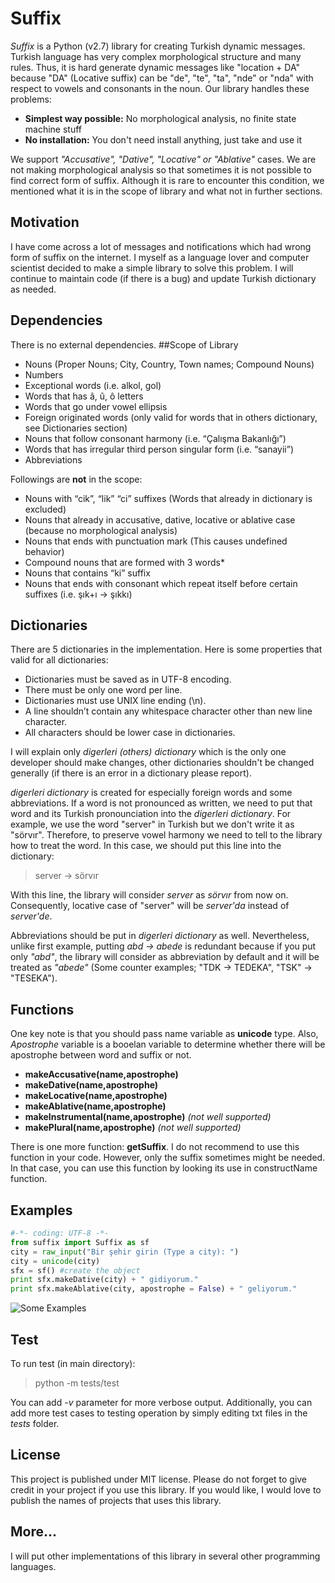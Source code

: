 # Suffix
*Suffix* is a Python (v2.7) library for creating Turkish dynamic messages. Turkish language has very complex morphological structure and many rules. Thus, it is hard generate dynamic messages like "location + DA" because "DA" (Locative suffix) can be "de", "te", "ta", "nde" or "nda"  with respect to vowels and consonants in the noun. Our library handles these problems:

 - **Simplest way possible:** No morphological analysis, no finite state machine stuff
 - **No installation:** You don't need install anything, just take and use it

We support *"Accusative", "Dative", "Locative" or "Ablative"* cases. We are not making morphological analysis so that sometimes it is not possible to find correct form of suffix. Although it is rare to encounter this condition, we mentioned what it is in the scope of library and what not in further sections.  

## Motivation
I have come across a lot of messages and notifications which had wrong form of suffix on the internet. I myself as a language lover and computer scientist decided to make a simple library to solve this problem. I will continue to maintain code (if there is a bug) and update Turkish dictionary as needed. 
## Dependencies
There is no external dependencies.
##Scope of Library
 - Nouns (Proper Nouns; City, Country, Town names; Compound Nouns)
 - Numbers
 - Exceptional words (i.e. alkol, gol)
 - Words that has â, û, ô letters
 - Words that go under vowel ellipsis
 - Foreign originated words (only valid for words that in others dictionary, see Dictionaries section)
 - Nouns that follow consonant harmony (i.e. “Çalışma Bakanlığı”)
 - Words that has irregular third person singular form (i.e. “sanayii”)
 - Abbreviations
 
 Followings are **not** in the scope:
 
 - Nouns with “cik”, “lik” “ci” suffixes (Words that already in dictionary is
excluded)
 - Nouns that already in accusative, dative, locative or ablative case (because no morphological analysis)
 - Nouns that ends with punctuation mark (This causes undefined behavior)
 - Compound nouns that are formed with 3 words*
 - Nouns that contains “ki” suffix
 - Nouns that ends with consonant which repeat itself before certain
   suffixes (i.e. şık+ı -> şıkkı)

## Dictionaries

There are 5 dictionaries in the implementation. Here is some properties that valid for all dictionaries:

 - Dictionaries must be saved as in UTF-8 encoding.
 - There must be only one word per line.
 - Dictionaries must use UNIX line ending (\n).
 - A line shouldn’t contain any whitespace character other than new line
   character.
 - All characters should be lower case in dictionaries.

I will explain only *digerleri (others) dictionary* which is the only one developer should make changes, other dictionaries shouldn't be changed generally (if there is an error in a dictionary please report).

*digerleri dictionary* is created for especially foreign words and some abbreviations. If a word is not pronounced as written, we need to put that word and its Turkish pronounciation into the *digerleri dictionary*. For example, we use the word "server" in Turkish but we don't write it as "sörvır". Therefore, to preserve vowel harmony we need to tell to the library how to treat the word. In this case, we should put this line into the dictionary:

> server -> sörvır

With this line, the library will consider *server* as *sörvır* from now on. Consequently, locative case of "server" will be *server'da* instead of *server'de*.  

 Abbreviations should be put in *digerleri dictionary* as well. Nevertheless, unlike first example, putting *abd -> abede* is redundant because if you put only *"abd"*, the library will consider as abbreviation by default and it will be treated as *"abede"* (Some counter examples; "TDK -> TEDEKA", "TSK" -> "TESEKA"). 
## Functions 
One key note is that you should pass name variable as **unicode** type. Also, *Apostrophe* variable is a booelan variable to determine whether there will be apostrophe between word and suffix or not. 
  
 - **makeAccusative(name,apostrophe)**
 - **makeDative(name,apostrophe)**
 - **makeLocative(name,apostrophe)**
 - **makeAblative(name,apostrophe)**
 - **makeInstrumental(name,apostrophe)** *(not well supported)*
 - **makePlural(name,apostrophe)** *(not well supported)*

There is one more function: **getSuffix**. I do not recommend to use this function in your code. However, only the suffix sometimes might be needed. In that case, you can use this function by looking its use in constructName function.
  
## Examples

```py
#-*- coding: UTF-8 -*-
from suffix import Suffix as sf
city = raw_input("Bir şehir girin (Type a city): ")
city = unicode(city)
sfx = sf() #create the object
print sfx.makeDative(city) + " gidiyorum."
print sfx.makeAblative(city, apostrophe = False) + " geliyorum."
```
![Some Examples](http://i.hizliresim.com/lEWrzl.png)
## Test

To run test (in main directory):

> python -m tests/test 

You can add *-v* parameter for more verbose output. Additionally, you can add more test cases to testing operation by simply editing txt files in the *tests* folder.
## License
This project is published under MIT license. Please do not forget to give credit in your project if you use this library. If you would like, I would love to publish the names of projects that uses this library.  
## More...

I will put other implementations of this library in several other programming languages.
